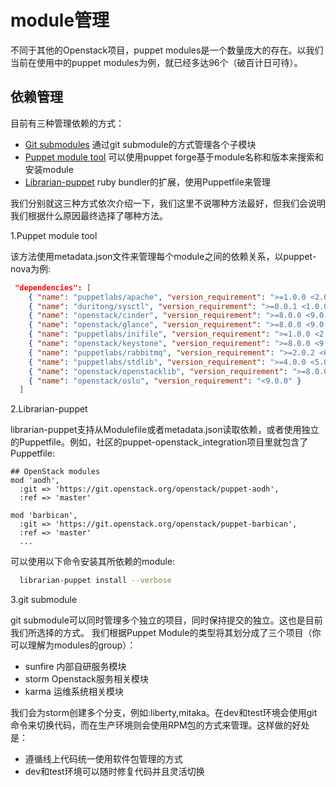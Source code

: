 # module管理

不同于其他的Openstack项目，puppet modules是一个数量庞大的存在。以我们当前在使用中的puppet modules为例，就已经多达96个（破百计日可待）。

## 依赖管理

目前有三种管理依赖的方式：

 - [Git submodules](http://git-scm.com/book/en/Git-Tools-Submodules) 通过git submodule的方式管理各个子模块
 - [Puppet module tool](http://puppetlabs.com/blog/module-of-the-week-puppet-module-tool-part-1/) 可以使用puppet forge基于module名称和版本来搜索和安装module
 - [Librarian-puppet](http://librarian-puppet.com/) ruby bundler的扩展，使用Puppetfile来管理

我们分别就这三种方式依次介绍一下，我们这里不说哪种方法最好，但我们会说明我们根据什么原因最终选择了哪种方法。

1.Puppet module tool

该方法使用metadata.json文件来管理每个module之间的依赖关系，以puppet-nova为例:

```json
 "dependencies": [
    { "name": "puppetlabs/apache", "version_requirement": ">=1.0.0 <2.0.0" },
    { "name": "duritong/sysctl", "version_requirement": ">=0.0.1 <1.0.0" },
    { "name": "openstack/cinder", "version_requirement": ">=8.0.0 <9.0.0" },
    { "name": "openstack/glance", "version_requirement": ">=8.0.0 <9.0.0" },
    { "name": "puppetlabs/inifile", "version_requirement": ">=1.0.0 <2.0.0" },
    { "name": "openstack/keystone", "version_requirement": ">=8.0.0 <9.0.0" },
    { "name": "puppetlabs/rabbitmq", "version_requirement": ">=2.0.2 <6.0.0" },
    { "name": "puppetlabs/stdlib", "version_requirement": ">=4.0.0 <5.0.0" },
    { "name": "openstack/openstacklib", "version_requirement": ">=8.0.0 <9.0.0" },
    { "name": "openstack/oslo", "version_requirement": "<9.0.0" }
  ]
```

2.Librarian-puppet

librarian-puppet支持从Modulefile或者metadata.json读取依赖，或者使用独立的Puppetfile。例如，社区的puppet-openstack_integration项目里就包含了Puppetfile:

```
## OpenStack modules
mod 'aodh',
  :git => 'https://git.openstack.org/openstack/puppet-aodh',
  :ref => 'master'

mod 'barbican',
  :git => 'https://git.openstack.org/openstack/puppet-barbican',
  :ref => 'master'
  ...
```
可以使用以下命令安装其所依赖的module:
```bash
  librarian-puppet install --verbose
```
3.git submodule

git submodule可以同时管理多个独立的项目，同时保持提交的独立。这也是目前我们所选择的方式。
我们根据Puppet Module的类型将其划分成了三个项目（你可以理解为modules的group）：

 - sunfire  内部自研服务模块
 - storm  Openstack服务相关模块
 - karma  运维系统相关模块

我们会为storm创建多个分支，例如:liberty,mitaka。在dev和test环境会使用git命令来切换代码，而在生产环境则会使用RPM包的方式来管理。这样做的好处是：

 - 遵循线上代码统一使用软件包管理的方式
 - dev和test环境可以随时修复代码并且灵活切换






  
  

